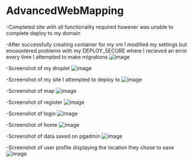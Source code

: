 # AdvancedWebMapping
-Completed site with all functionality required however was unable to complete deploy to my domain

-After successfully creating container for my vm I modified my settings but encountered problems with my DEPLOY_SECURE where I recieved an error every time I attempted to make migrations ![image](https://user-images.githubusercontent.com/75795290/200922353-3eb524d3-166b-45bd-bf59-34fdb7270dbd.png)

-Screenshot of my droplet ![image](https://user-images.githubusercontent.com/75795290/200923019-99244eda-b923-45a1-8486-386b537edd74.png)

-Screenshot of my site I attempted to deploy to ![image](https://user-images.githubusercontent.com/75795290/200925370-e41d0143-36ad-4612-a458-0a412f012a36.png)

-Screenshot of map ![image](https://user-images.githubusercontent.com/75795290/200925976-63aaba31-2f53-452c-8657-608ac7b196ea.png)

-Screenshot of register ![image](https://user-images.githubusercontent.com/75795290/200926588-ad06f51a-f08b-4251-af19-b62e5cd83cb5.png)

-Screenshot of login ![image](https://user-images.githubusercontent.com/75795290/200926659-a081f833-b58d-4701-82c7-d888fc59c835.png)

-Screenshot of home ![image](https://user-images.githubusercontent.com/75795290/200926731-0b89e555-820a-4825-86ef-203d54c982c7.png)

-Screenshot of data saved on pgadmin ![image](https://user-images.githubusercontent.com/75795290/200927871-a718cf5b-71fc-495a-8556-e9f3b6a4d776.png)

-Screenshot of user profile displaying the location they chose to save ![image](https://user-images.githubusercontent.com/75795290/200928664-329f9b08-f129-4eb8-8fc8-d88b1398e743.png)


